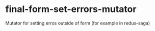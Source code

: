 # final-form-set-errors-mutator
 Mutator for setting erros outside of form (for example in redux-saga)
